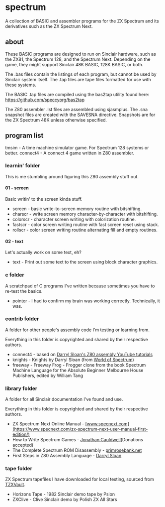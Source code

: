 # spectrum

A collection of BASIC and assembler programs for the ZX Spectrum and
its derivatives such as the ZX Spectrum Next.

## about

These BASIC programs are designed to run on Sinclair hardware, such as
the ZX81, the Spectrum 128, and the Spectrum Next. Depending on the
game, they might support Sinclair 48K BASIC, 128K BASIC, or both.

The .bas files contain the listings of each program, but cannot be
used by Sinclair system itself. The .tap files are tape files formatted
for use with these systems.

The BASIC .tap files are compiled using the bas2tap utility found here:
https://github.com/speccyorg/bas2tap

The Z80 assembler .lst files are assembled using sjasmplus. The .sna
snapshot files are created with the SAVESNA directive. Snapshots are for
the ZX Spectrum 48K unless otherwise specified.

## program list

tmsim - A time machine simulator game. For Spectrum 128 systems or better.
connect4 - A connect 4 game written in Z80 assembler.

### learnin' folder

This is me stumbling around figuring this Z80 assembly stuff out.

#### 01 - screen

Basic writin' to the screen kinda stuff.

- screen   - basic write-to-screen memory routine with bitshifting.
- charscr  - write screen memory character-by-character with bitshifting.
- colorscr - character screen writing with colorization routine.
- fastscr  - color screen writing routine with fast screen reset using stack.
- rollscr  - color screen writing routine alternating fill and empty routines.

#### 02 - text

Let's actually work on some text, eh?

- text - Print out some text to the screen using block character graphics.

### c folder

A scratchpad of C programs I've written because sometimes you have to re-test the basics.

- pointer - I had to confirm my brain was working correctly. Technically, it was.

### contrib folder

A folder for other people's assembly code I'm testing or learning from.

Everything in this folder is copyrighted and shared by their respective authors.

- connect4 - based on [Darryl Sloan's Z80 assembly YouTube tutorials](https://www.youtube.com/watch?v=1gHlMpO8gqw&list=PLsoYifahFi520wLrXiSIHv4HJbxPnZVxh)
- knights  - Knights by Darryl Sloan (from [World of Spectrum](https://worldofspectrum.net/item/0032308/))
- freeway  - Freeway Frog - Frogger clone from the book
           Spectrum Machine Language for the Absolute Beginner
           Melbourne House Publishers, edited by William Tang

### library folder

A folder for all Sinclair documentation I've found and use.

Everything in this folder is copyrighted and shared by their respective authors.

- ZX Spectrum Next Online Manual - [www.specnext.com](https://www.specnext.com/zx-spectrum-next-user-manual-first-edition/)
- How to Write Spectrum Games - [Jonathan Cauldwell](https://jonathan-cauldwell.itch.io/how-to-write-spectrum-games)(Donations accepted)
- The Complete Spectrum ROM Disassembly - [primrosebank.net](http://primrosebank.net/computers/zxspectrum/zxspectrum.htm)
- First Steps in Z80 Assembly Language - [Darryl Sloan](http://ped.7gods.org/z80.pdf)

### tape folder

ZX Spectrum tapefiles I have downloaded for local testing, sourced from [TZXVault](https://tzxvault.org).

- Horizons Tape - 1982 Sinclair demo tape by Psion
- ZXClive - Clive Sinclair demo by Polish ZX All Stars

